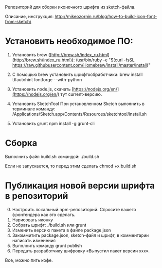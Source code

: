Репозиторий для сборки иконочного шрифта из sketch-файла.

Описание, инструкция: http://mikeozornin.ru/blog/how-to-build-icon-font-from-sketch/

# Установить необходимое ПО:

1. Установить brew ([http://brew.sh/index_ru.html](http://brew.sh/index_ru.html)):
/usr/bin/ruby -e "$(curl -fsSL https://raw.githubusercontent.com/Homebrew/install/master/install)"

2. С помощью brew установить шрифтообработчики:
brew install ttfautohint fontforge --with-python

3. Установить node.js, скачать [https://nodejs.org/en/](https://nodejs.org/en/) тут current-версию.

4. Установить SketchTool
При установленном Sketch выполнить в терминале команду:
/Applications/Sketch.app/Contents/Resources/sketchtool/install.sh

5. Установить grunt
npm install -g grunt-cli

# Сборка
Выполнить файл build.sh командой:
./build.sh

Если не запускается, то перед этим сделать chmod +x build.sh

# Публикация новой версии шрифта в репозиторий
0. Настроить локальный npm-репозиторий. Спросите вашего фронтендера как это сделать.
1. Нарисовать иконку
2. Собрать шрифт: ./build.sh или grunt
3. Изменить версию пакета в файле package.json
4. Закоммитить package.json, sketch-файл и шрифт, в комментарии написать изменения
5. Выполнить команду grunt publish
6. Передать разработчику шифровку «Выпустил пакет версии xxx».

Все, можно пить кофе.
